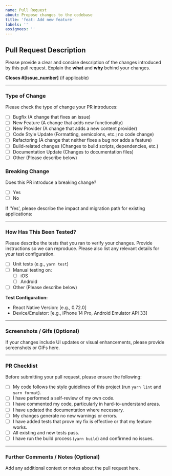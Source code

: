 ```yaml
---
name: Pull Request
about: Propose changes to the codebase
title: 'feat: Add new feature'
labels: ''
assignees: ''
---
```


## Pull Request Description

Please provide a clear and concise description of the changes introduced by this pull request. Explain the **what** and **why** behind your changes.

**Closes #[issue_number]** (if applicable)

---

### Type of Change

Please check the type of change your PR introduces:

- [ ] Bugfix (A change that fixes an issue)
- [ ] New Feature (A change that adds new functionality)
- [ ] New Provider (A change that adds a new content provider)
- [ ] Code Style Update (Formatting, semicolons, etc.; no code change)
- [ ] Refactoring (A change that neither fixes a bug nor adds a feature)
- [ ] Build-related changes (Changes to build scripts, dependencies, etc.)
- [ ] Documentation Update (Changes to documentation files)
- [ ] Other (Please describe below)

### Breaking Change

Does this PR introduce a breaking change?

- [ ] Yes
- [ ] No

If 'Yes', please describe the impact and migration path for existing applications:

---

### How Has This Been Tested?

Please describe the tests that you ran to verify your changes. Provide instructions so we can reproduce. Please also list any relevant details for your test configuration.

- [ ] Unit tests (e.g., `yarn test`)
- [ ] Manual testing on:
    - [ ] iOS
    - [ ] Android
- [ ] Other (Please describe below)

**Test Configuration:**
- React Native Version: [e.g., 0.72.0]
- Device/Emulator: [e.g., iPhone 14 Pro, Android Emulator API 33]

---

### Screenshots / Gifs (Optional)

If your changes include UI updates or visual enhancements, please provide screenshots or GIFs here.

---

### PR Checklist

Before submitting your pull request, please ensure the following:

- [ ] My code follows the style guidelines of this project (run `yarn lint` and `yarn format`).
- [ ] I have performed a self-review of my own code.
- [ ] I have commented my code, particularly in hard-to-understand areas.
- [ ] I have updated the documentation where necessary.
- [ ] My changes generate no new warnings or errors.
- [ ] I have added tests that prove my fix is effective or that my feature works.
- [ ] All existing and new tests pass.
- [ ] I have run the build process (`yarn build`) and confirmed no issues.

---

### Further Comments / Notes (Optional)

Add any additional context or notes about the pull request here.